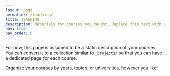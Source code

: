 ```yaml
---
layout: page
permalink: /teaching/
title: TEACHING
description: Materials for courses you taught. Replace this text with your description.
nav: true
nav_order: 6
---
```


For now, this page is assumed to be a static description of your courses. You can convert it to a collection similar to `_projects/` so that you can have a dedicated page for each course.

Organize your courses by years, topics, or universities, however you like!
